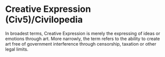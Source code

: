 # Creative Expression (Civ5)/Civilopedia

In broadest terms, Creative Expression is merely the expressing of ideas or emotions through art. More narrowly, the term refers to the ability to create art free of government interference through censorship, taxation or other legal limits.